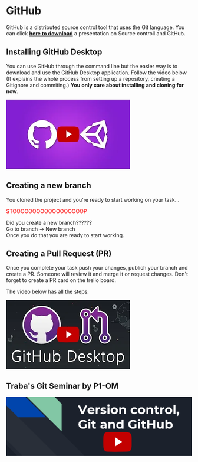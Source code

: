 # GitHub

GitHub is a distributed source control tool that uses the Git language.
You can click <a href="https://P1Gaming.github.io/P1-OM-Info/Programming/Version%20Control%2C%20Git%20and%20GitHub.pptx">**here to download**</a> a presentation on Source controll and GitHub.

## Installing GitHub Desktop

You can use GitHub through the command line but the easier way is to download and use the GitHub Desktop application.
Follow the video below (It explains the whole process from  setting up a repository, creating a Gitignore and commiting.)
**You only care about installing and cloning for now.**

[![How to use GitHub with Unity](../images/brackeysGithub.jpg)](https://www.youtube.com/watch?v=qpXxcvS-g3g&ab_channel=Brackeys "How to use GitHub with Unity")

## Creating a new branch

You cloned the project and you're ready to start working on your task...

<span style="color:red"> STOOOOOOOOOOOOOOOOOOP

Did you create a new branch??????		
Go to branch -> New branch   
Once you do that you are ready to start working.	

## Creating a Pull Request (PR)

Once you complete your task push your changes, publich your branch and create a PR. Someone will review it and merge it or request changes.
Don't forget to create a PR card on the trello board.

The video below has all the steps:

[![Your First Pull Request with GitHub Desktop](../images/GithubDesktop.jpg)](https://www.youtube.com/watch?v=8x6V5IOuXog&ab_channel=DevLeonardo "Your First Pull Request with GitHub Desktop")

## Traba's Git Seminar by P1-OM

[![Traba's Git Seminar by P1-OM](../images/traba's_Git.png)](https://youtu.be/G0p9y6PmQ1g "Traba's Git Seminar")